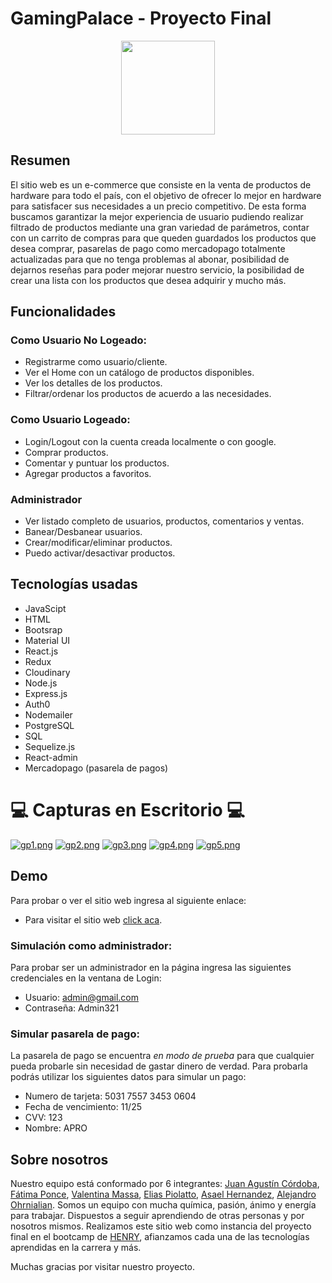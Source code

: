# GamingPalace - Proyecto Final

<p align="center">
  <img height="150" src="" />
</p>

## Resumen

El sitio web es un e-commerce que consiste en la venta de productos de hardware para todo el  país, con el objetivo de ofrecer lo mejor en hardware para satisfacer sus necesidades a un precio competitivo. De esta forma buscamos garantizar la mejor experiencia de usuario pudiendo realizar filtrado de productos mediante una gran variedad de parámetros, contar con un carrito de compras para que queden guardados los productos que desea comprar, pasarelas de pago como mercadopago totalmente actualizadas para que no tenga problemas al abonar, posibilidad de dejarnos reseñas para poder mejorar nuestro servicio, la posibilidad de crear una lista con los productos que desea adquirir y mucho más.


## Funcionalidades

### Como Usuario No Logeado:

-   Registrarme como usuario/cliente.
-   Ver el Home con un catálogo de productos disponibles.
-   Ver los detalles de los productos.
-   Filtrar/ordenar los productos de acuerdo a las necesidades.


### Como Usuario Logeado:

-   Login/Logout con la cuenta creada localmente o con google.
-   Comprar productos.
-   Comentar y puntuar los productos.
-   Agregar productos a favoritos.

### Administrador

-   Ver listado completo de usuarios, productos, comentarios y ventas.
-   Banear/Desbanear usuarios.
-   Crear/modificar/eliminar productos.
-   Puedo activar/desactivar productos.


## Tecnologías usadas

-   JavaScipt
-   HTML
-   Bootsrap
-   Material UI
-   React.js
-   Redux
-   Cloudinary
-   Node.js
-   Express.js
-   Auth0
-   Nodemailer
-   PostgreSQL
-   SQL
-   Sequelize.js
-   React-admin
-   Mercadopago (pasarela de pagos)

# 💻 Capturas en Escritorio 💻

[![gp1.png](https://i.postimg.cc/BbNqMLCZ/gp1.png)](https://postimg.cc/T5LMPPSB)
[![gp2.png](https://i.postimg.cc/X7J3nv8F/gp2.png)](https://postimg.cc/pyg3ZR3X)
[![gp3.png](https://i.postimg.cc/02BvjqW4/gp3.png)](https://postimg.cc/4mVq2jTv)
[![gp4.png](https://i.postimg.cc/QthGwNCF/gp4.png)](https://postimg.cc/f32r0Nxs)
[![gp5.png](https://i.postimg.cc/qqDPN8LK/gp5.png)](https://postimg.cc/RJfs8J2C)


## Demo

Para probar o ver el sitio web ingresa al siguiente enlace:

-   Para visitar el sitio web <a href="https://gp-front.vercel.app/" target="_blank">click aca</a>.


### Simulación como administrador:

Para probar ser un administrador en la página ingresa las siguientes credenciales en la ventana de Login:

-   Usuario: admin@gmail.com
-   Contraseña: Admin321

### Simular pasarela de pago:

La pasarela de pago se encuentra _en modo de prueba_ para que cualquier pueda probarle sin necesidad de gastar dinero de verdad.
Para probarla podrás utilizar los siguientes datos para simular un pago:

-   Numero de tarjeta: 5031 7557 3453 0604
-   Fecha de vencimiento: 11/25
-   CVV: 123
-   Nombre: APRO


## Sobre nosotros

Nuestro equipo está conformado por 6 integrantes: [Juan Agustín Córdoba](https://github.com/magichands22), [Fátima Ponce](https://github.com/faatiiponce), [Valentina Massa](https://github.com/massavalentina), [Elias Piolatto](https://github.com/EliasPiolatto), [Asael Hernandez](https://github.com/Azzzako), [Alejandro Ohrnialian](https://github.com/AOB1992). Somos un equipo con mucha química, pasión, ánimo y energía para trabajar. Dispuestos a seguir aprendiendo de otras personas y por nosotros mismos. Realizamos este sitio web como instancia del proyecto final en el bootcamp de [HENRY](https://www.soyhenry.com), afianzamos cada una de las tecnologías aprendidas en la carrera y más.

Muchas gracias por visitar nuestro proyecto.
